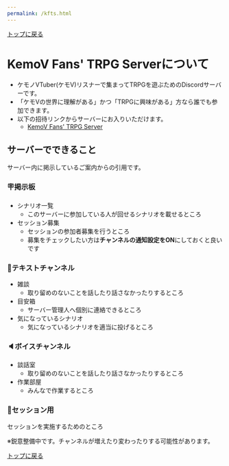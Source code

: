 ```yaml
---
permalink: /kfts.html
---
```


[トップに戻る](/)

# KemoV Fans' TRPG Serverについて
- ケモノVTuber(ケモV)リスナーで集まってTRPGを遊ぶためのDiscordサーバーです。
- 「ケモVの世界に理解がある」かつ「TRPGに興味がある」方なら誰でも参加できます。
- 以下の招待リンクからサーバーにお入りいただけます。
  - [KemoV Fans' TRPG Server](https://discord.gg/whRzgN88ut)

## サーバーでできること
サーバー内に掲示しているご案内からの引用です。

### 🪧掲示板
- シナリオ一覧
  - このサーバーに参加している人が回せるシナリオを載せるところ
- セッション募集
  - セッションの参加者募集を行うところ
  - 募集をチェックしたい方は**チャンネルの通知設定をON**にしておくと良いです

### 💬テキストチャンネル
- 雑談
  - 取り留めのないことを話したり話さなかったりするところ
- 目安箱
  - サーバー管理人へ個別に連絡できるところ
- 気になっているシナリオ
  - 気になっているシナリオを適当に投げるところ

### 🔈ボイスチャンネル
- 談話室
  - 取り留めのないことを話したり話さなかったりするところ
- 作業部屋
  - みんなで作業するところ

### 🎲セッション用
セッションを実施するためのところ

※鋭意整備中です。チャンネルが増えたり変わったりする可能性があります。

[トップに戻る](/)
